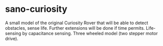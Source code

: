 sano-curiosity
==============

A small model of the original Curiosity Rover that will be able to detect obstacles, sense life. Further extensions will be done if time permits. Life-sensing by capacitance sensing. Three wheeled model (two stepper motor drive).